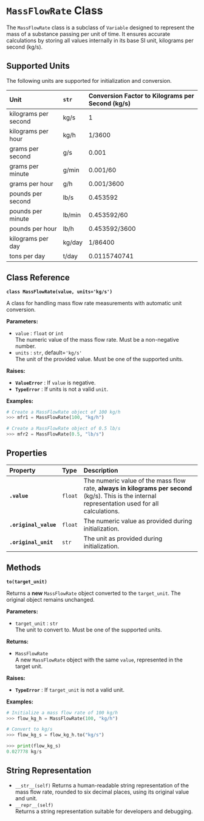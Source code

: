 # **`MassFlowRate` Class**

The `MassFlowRate` class is a subclass of `Variable` designed to represent the mass of a substance passing per unit of time. It ensures accurate calculations by storing all values internally in its base SI unit, kilograms per second (kg/s).

## **Supported Units**

The following units are supported for initialization and conversion.

| Unit | `str` | Conversion Factor to Kilograms per Second (kg/s) |
| :---- | :---- | :---- |
| kilograms per second | kg/s | 1 |
| kilograms per hour | kg/h | 1/3600 |
| grams per second | g/s | 0.001 |
| grams per minute | g/min | 0.001/60 |
| grams per hour | g/h | 0.001/3600 |
| pounds per second | lb/s | 0.453592 |
| pounds per minute | lb/min | 0.453592/60 |
| pounds per hour | lb/h | 0.453592/3600 |
| kilograms per day | kg/day | 1/86400 |
| tons per day | t/day | 0.0115740741 |

## **Class Reference**

**`class MassFlowRate(value, units='kg/s')`**

A class for handling mass flow rate measurements with automatic unit conversion.

**Parameters:**

* `value` : `float` or `int`  
  The numeric value of the mass flow rate. Must be a non-negative number.  
* `units` : `str`, default=`'kg/s'`  
  The unit of the provided value. Must be one of the supported units.

**Raises:**

* **`ValueError`** : If `value` is negative.  
* **`TypeError`** : If units is not a valid `unit`.

**Examples:**
```py
# Create a MassFlowRate object of 100 kg/h  
>>> mfr1 = MassFlowRate(100, "kg/h")

# Create a MassFlowRate object of 0.5 lb/s  
>>> mfr2 = MassFlowRate(0.5, "lb/s")
```
## **Properties**

| Property | Type | Description |
| :---- | :---- | :---- |
| **`.value`** | `float` | The numeric value of the mass flow rate, **always in kilograms per second** (kg/s). This is the internal representation used for all calculations. |
| **`.original_value`** | `float` | The numeric value as provided during initialization. |
| **`.original_unit`** | `str` | The unit as provided during initialization. |

## **Methods**

**`to(target_unit)`**

Returns a **new** `MassFlowRate` object converted to the `target_unit`. The original object remains unchanged.

**Parameters:**

* `target_unit` : `str`  
  The unit to convert to. Must be one of the supported units.

**Returns:**

* `MassFlowRate`  
  A new `MassFlowRate` object with the same `value`, represented in the target unit.

**Raises:**

* **`TypeError`** : If `target_unit` is not a valid unit.

**Examples:**
```py
# Initialize a mass flow rate of 100 kg/h  
>>> flow_kg_h = MassFlowRate(100, "kg/h")

# Convert to kg/s  
>>> flow_kg_s = flow_kg_h.to("kg/s")

>>> print(flow_kg_s)  
0.027778 kg/s
```

## **String Representation**

* `__str__(self)` 
  Returns a human-readable string representation of the mass flow rate, rounded to six decimal places, using its original value and unit.  
* `__repr__(self)`  
  Returns a string representation suitable for developers and debugging.
